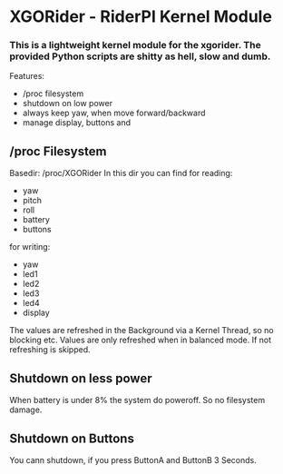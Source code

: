 # XGORider - RiderPI Kernel Module

### This is a lightweight kernel module for the xgorider. The provided Python scripts are shitty as hell, slow and dumb.


Features:
* /proc filesystem
* shutdown on low power
* always keep yaw, when move forward/backward
* manage display, buttons and 

## /proc Filesystem
Basedir: /proc/XGORider
In this dir you can find for reading:
* yaw
* pitch
* roll
* battery
* buttons

for writing:
* yaw
* led1
* led2
* led3
* led4
* display

The values are refreshed in the Background via a Kernel Thread, so no blocking etc.
Values are only refreshed when in balanced mode. If not refreshing is skipped.


## Shutdown on less power
When battery is under 8% the system do poweroff. So no filesystem damage.

## Shutdown on Buttons
You cann shutdown, if you press ButtonA and ButtonB 3 Seconds. 

